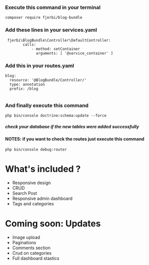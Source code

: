  ### Execute this command in your terminal
 `composer require fjerbi/blog-bundle`

### Add these lines in your services.yaml
```
 fjerbi\BlogBundle\Controller\DefaultController:
        calls:
            - method: setContainer
              arguments: [ '@service_container' ]
```

### Add this in your routes.yaml
``` 
blog:
  resource: '@BlogBundle/Controller/'
  type: annotation
  prefix: /blog 
  
  ```

### And finally execute this command
   ` php bin/console doctrine:schema:update --force `
   
 ##### check your database if the new tables were added successfully

#### NOTES: if you want to check the routes just execute this command
` php bin/console debug:router `
  
# What's included ?
- Responsive design
- CRUD
- Search Post
- Responsive admin dashboard
- Tags and categories

# Coming soon: Updates
- Image upload
- Paginations
- Comments section
- Crud on categories
- Full dashboard stastics 
